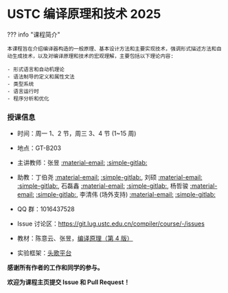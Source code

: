 # USTC 编译原理和技术 2025

??? info "课程简介"

    本课程旨在介绍编译器构造的一般原理、基本设计方法和主要实现技术，强调形式描述方法和自动生成技术，以及对编译原理和技术的宏观理解，主要包括以下理论内容:

    - 形式语言和自动机理论
    - 语法制导的定义和属性文法
    - 类型系统
    - 语言运行时
    - 程序分析和优化

### 授课信息

- 时间：周一 1、2 节，周三 3、4 节 (1~15 周)
- 地点：GT-B203
- 主讲教师：张昱 [:material-email:](mailto:yuzhang@ustc.edu.cn) [:simple-gitlab:](https://git.lug.ustc.edu.cn/yuzhang)
- 助教：丁伯尧 [:material-email:](mailto:via@mail.ustc.edu.cn) [:simple-gitlab:](https://git.lug.ustc.edu.cn/dby), 刘硕 [:material-email:](mailto:zkdliushuo@mail.ustc.edu.cn) [:simple-gitlab:](https://git.lug.ustc.edu.cn/liushuo_ustc), 石磊鑫 [:material-email:](mailto:slx_ustc@mail.ustc.edu.cn) [:simple-gitlab:](https://git.lug.ustc.edu.cn/shilx), 杨哲骏 [:material-email:](mailto:zjyang@mail.ustc.edu.cn) [:simple-gitlab:](https://git.lug.ustc.edu.cn/yzj), 李清伟 (场外支持) [:material-email:](mailto:lqw332664203@mail.ustc.edu.cn) [:simple-gitlab:](https://git.lug.ustc.edu.cn/Lslightly)
- QQ 群：1016437528
- Issue 讨论区：<https://git.lug.ustc.edu.cn/compiler/course/-/issues>

- 教材：陈意云、张昱，[编译原理（第 4 版）](http://staff.ustc.edu.cn/~yuzhang/compiler/book_compiler_hep_v4.pdf)
- 实验框架：[头歌平台](./common/educoder.md)

**感谢所有作者的工作和同学的参与。**

**欢迎为课程主页提交 Issue 和 Pull Request！**
